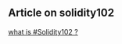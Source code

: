 ## Article on solidity102 <br>
[what is #Solidity102 ? ](https://twitter.com/Choley_Bhature/status/1663924622004199433?s=20)
